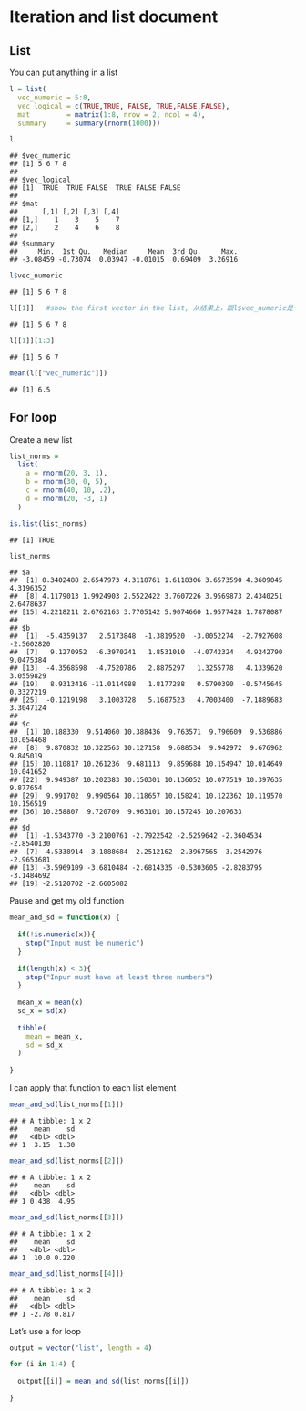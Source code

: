Iteration and list document
================

## List

You can put anything in a list

``` r
l = list(
  vec_numeric = 5:8,
  vec_logical = c(TRUE,TRUE, FALSE, TRUE,FALSE,FALSE),
  mat         = matrix(1:8, nrow = 2, ncol = 4),
  summary     = summary(rnorm(1000)))

l
```

    ## $vec_numeric
    ## [1] 5 6 7 8
    ## 
    ## $vec_logical
    ## [1]  TRUE  TRUE FALSE  TRUE FALSE FALSE
    ## 
    ## $mat
    ##      [,1] [,2] [,3] [,4]
    ## [1,]    1    3    5    7
    ## [2,]    2    4    6    8
    ## 
    ## $summary
    ##     Min.  1st Qu.   Median     Mean  3rd Qu.     Max. 
    ## -3.08459 -0.73074  0.03947 -0.01015  0.69409  3.26916

``` r
l$vec_numeric
```

    ## [1] 5 6 7 8

``` r
l[[1]]   #show the first vector in the list, 从结果上，跟l$vec_numeric是一样的
```

    ## [1] 5 6 7 8

``` r
l[[1]][1:3]
```

    ## [1] 5 6 7

``` r
mean(l[["vec_numeric"]])
```

    ## [1] 6.5

## For loop

Create a new list

``` r
list_norms = 
  list(
    a = rnorm(20, 3, 1),
    b = rnorm(30, 0, 5),
    c = rnorm(40, 10, .2),
    d = rnorm(20, -3, 1)
  )

is.list(list_norms)
```

    ## [1] TRUE

``` r
list_norms
```

    ## $a
    ##  [1] 0.3402488 2.6547973 4.3118761 1.6118306 3.6573590 4.3609045 4.3196352
    ##  [8] 4.1179013 1.9924903 2.5522422 3.7607226 3.9569873 2.4340251 2.6478637
    ## [15] 4.2218211 2.6762163 3.7705142 5.9074660 1.9577428 1.7878087
    ## 
    ## $b
    ##  [1]  -5.4359137   2.5173848  -1.3819520  -3.0052274  -2.7927608  -2.5602820
    ##  [7]   9.1270952  -6.3970241   1.8531010  -4.0742324   4.9242790   9.0475384
    ## [13]  -4.3568598  -4.7520786   2.8875297   1.3255778   4.1339620   3.0559829
    ## [19]   8.9313416 -11.0114988   1.8177288   0.5790390  -0.5745645   0.3327219
    ## [25]  -0.1219198   3.1003728   5.1687523   4.7003400  -7.1889683   3.3047124
    ## 
    ## $c
    ##  [1] 10.188330  9.514060 10.388436  9.763571  9.796609  9.536886 10.054468
    ##  [8]  9.870832 10.322563 10.127158  9.688534  9.942972  9.676962  9.845019
    ## [15] 10.110817 10.261236  9.681113  9.859688 10.154947 10.014649 10.041652
    ## [22]  9.949387 10.202383 10.150301 10.136052 10.077519 10.397635  9.877654
    ## [29]  9.991702  9.990564 10.118657 10.158241 10.122362 10.119570 10.156519
    ## [36] 10.258807  9.720709  9.963101 10.157245 10.207633
    ## 
    ## $d
    ##  [1] -1.5343770 -3.2100761 -2.7922542 -2.5259642 -2.3604534 -2.8540130
    ##  [7] -4.5338914 -3.1888684 -2.2512162 -2.3967565 -3.2542976 -2.9653681
    ## [13] -3.5969109 -3.6810484 -2.6814335 -0.5303605 -2.8283795 -3.1484692
    ## [19] -2.5120702 -2.6605082

Pause and get my old function

``` r
mean_and_sd = function(x) {
  
  if(!is.numeric(x)){
    stop("Input must be numeric")
  }
  
  if(length(x) < 3){
    stop("Inpur must have at least three numbers")
  }
  
  mean_x = mean(x)
  sd_x = sd(x)
  
  tibble(
    mean = mean_x,
    sd = sd_x
  )
 
}
```

I can apply that function to each list element

``` r
mean_and_sd(list_norms[[1]])
```

    ## # A tibble: 1 x 2
    ##    mean    sd
    ##   <dbl> <dbl>
    ## 1  3.15  1.30

``` r
mean_and_sd(list_norms[[2]])
```

    ## # A tibble: 1 x 2
    ##    mean    sd
    ##   <dbl> <dbl>
    ## 1 0.438  4.95

``` r
mean_and_sd(list_norms[[3]])
```

    ## # A tibble: 1 x 2
    ##    mean    sd
    ##   <dbl> <dbl>
    ## 1  10.0 0.220

``` r
mean_and_sd(list_norms[[4]])
```

    ## # A tibble: 1 x 2
    ##    mean    sd
    ##   <dbl> <dbl>
    ## 1 -2.78 0.817

Let’s use a for loop

``` r
output = vector("list", length = 4)

for (i in 1:4) {
  
  output[[i]] = mean_and_sd(list_norms[[i]])
  
}
```
